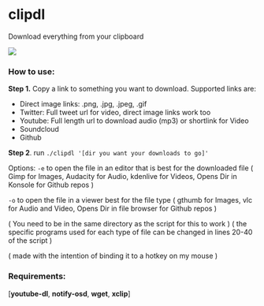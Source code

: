 # clipdl

Download everything from your clipboard

![](clipdlg.gif)

### How to use:

**Step 1.** Copy a link to something you want to download. Supported links are:

- Direct image links: .png, .jpg, .jpeg, .gif
- Twitter: Full tweet url for video, direct image links work too
- Youtube: Full length url to download audio (mp3) or shortlink for Video
- Soundcloud
- Github

**Step 2**. run `./clipdl '[dir you want your downloads to go]'`

Options:
 `-e` to open the file in an editor that is best for the downloaded file 
 ( Gimp for Images, Audacity for Audio, kdenlive for Videos, Opens Dir in Konsole for Github repos )

 `-o` to open the file in a viewer best for the file type 
 ( gthumb for Images, vlc for Audio and Video, Opens Dir in file browser for Github repos )

( You need to be in the same directory as the script for this to work )
( the specific programs used for each type of file can be changed in lines 20-40 of the script )

( made with the intention of binding it to a hotkey on my mouse )


### Requirements:

[**youtube-dl**, **notify-osd**, **wget**, **xclip**]